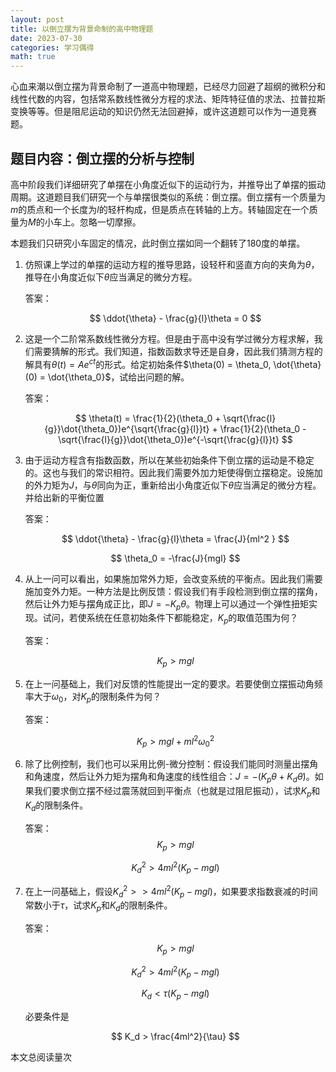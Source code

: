 ```yaml
---
layout: post
title: 以倒立摆为背景命制的高中物理题
date: 2023-07-30
categories: 学习偶得
math: true
---
```


心血来潮以倒立摆为背景命制了一道高中物理题，已经尽力回避了超纲的微积分和线性代数的内容，包括常系数线性微分方程的求法、矩阵特征值的求法、拉普拉斯变换等等。但是阻尼运动的知识仍然无法回避掉，或许这道题可以作为一道竞赛题。

## 题目内容：倒立摆的分析与控制

高中阶段我们详细研究了单摆在小角度近似下的运动行为，并推导出了单摆的振动周期。这道题目我们研究一个与单摆很类似的系统：倒立摆。倒立摆有一个质量为$m$的质点和一个长度为$l$的轻杆构成，但是质点在转轴的上方。转轴固定在一个质量为$M$的小车上。忽略一切摩擦。

本题我们只研究小车固定的情况，此时倒立摆如同一个翻转了180度的单摆。

1. 仿照课上学过的单摆的运动方程的推导思路，设轻杆和竖直方向的夹角为$\theta$，推导在小角度近似下$\theta$应当满足的微分方程。

   答案：

   $$
   \ddot{\theta} - \frac{g}{l}\theta = 0
   $$



2. 这是一个二阶常系数线性微分方程。但是由于高中没有学过微分方程求解，我们需要猜解的形式。我们知道，指数函数求导还是自身，因此我们猜测方程的解具有$\theta(t) = Ae^{ct}$的形式。给定初始条件$\theta(0) = \theta_0, \dot{\theta}(0) = \dot{\theta_0}$，试给出问题的解。

   答案：
   
   $$
   \theta(t) = \frac{1}{2}(\theta_0 + \sqrt{\frac{l}{g}}\dot{\theta_0})e^{\sqrt{\frac{g}{l}}t} + \frac{1}{2}(\theta_0 -\sqrt{\frac{l}{g}}\dot{\theta_0})e^{-\sqrt{\frac{g}{l}}t}
   $$

3. 由于运动方程含有指数函数，所以在某些初始条件下倒立摆的运动是不稳定的。这也与我们的常识相符。因此我们需要外加力矩使得倒立摆稳定。设施加的外力矩为$J$，与$\theta$同向为正，重新给出小角度近似下$\theta$应当满足的微分方程。并给出新的平衡位置

   答案：
   
   $$
   \ddot{\theta} - \frac{g}{l}\theta = \frac{J}{ml^2	}
   $$

   $$
   \theta_0 = -\frac{J}{mgl}
   $$

4. 从上一问可以看出，如果施加常外力矩，会改变系统的平衡点。因此我们需要施加变外力矩。一种方法是比例反馈：假设我们有手段检测到倒立摆的摆角，然后让外力矩与摆角成正比，即$J = -K_p\theta$。物理上可以通过一个弹性扭矩实现。试问，若使系统在任意初始条件下都能稳定，$K_p$的取值范围为何？

   答案：
   
   $$
   K_p > mgl
   $$

5. 在上一问基础上，我们对反馈的性能提出一定的要求。若要使倒立摆振动角频率大于$\omega_0$，对$K_p$的限制条件为何？

   答案：
   
   $$
   K_p > mgl + ml^2 \omega_0^2
   $$

6. 除了比例控制，我们也可以采用比例-微分控制：假设我们能同时测量出摆角和角速度，然后让外力矩为摆角和角速度的线性组合：$J = -(K_p \theta + K_d\dot{\theta})$。如果我们要求倒立摆不经过震荡就回到平衡点（也就是过阻尼振动），试求$K_p$和$K_d$的限制条件。

   答案：
   $$
   K_p > mgl
   $$

   $$
   K_d^2 > 4ml^2(K_p - mgl)
   $$

   

7. 在上一问基础上，假设$K_d^2 >> 4ml^2(K_p - mgl)$，如果要求指数衰减的时间常数小于$\tau$，试求$K_p$和$K_d$的限制条件。

   答案：
   
   $$
   K_p > mgl
   $$
   
   $$
   K_d^2 > 4ml^2(K_p - mgl)
   $$
   
   $$
   K_d < \tau(K_p - mgl)
   $$
   
   必要条件是
   
   $$
   K_d > \frac{4ml^2}{\tau}
   $$

<script async src="//busuanzi.ibruce.info/busuanzi/2.3/busuanzi.pure.mini.js">
</script>
<span id="busuanzi_container_page_pv">
  本文总阅读量<span id="busuanzi_value_page_pv"></span>次
</span>